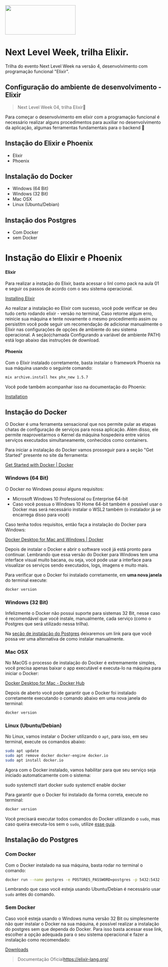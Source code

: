 <img src="https://elixir-lang.org/images/logo/logo.png" width="225" height="94">

# Next Level Week, trilha Elixir.

Trilha do evento Next Level Week na versão 4, desenvolvimento com programação funcional "Elixir". 

## Configuração do ambiente de desenvolvimento - Elixir

>Next Level Week 04, trilha Elixir🚀

Para começar o desenvolvimento em elixir com a programação funcional é necessário realizar alguns procedimentos para auxiliar no desenvolvimento da aplicação, algumas ferramentas fundamentais para o backend 💜

## Instação do Elixir e Phoenix
- Elixir
- Phoenix

## Instalação do Docker
- Windows (64 Bit)
- Windows (32 Bit)
- Mac OSX
- Linux (Ubuntu/Debian)

## Instação dos Postgres
- Com Docker
- sem Docker

# Instação do Elixir e Phoenix

#### Elixir
Para realizar a instação do Elixir, basta acessar o linl como pack na aula 01 e seguir os passos de acordo com o seu sistema operacional.

[Installing Elixir](https://elixir-lang.org/install.html)

Ao realizar a instalação eo Elixir com sucesso, você pode verificar se deu tudo certo rodando elixir - versão no terminal, Caso retorne algum erro, reinicie sua máquina e tente novamente o mesmo procedimento assim ou persistitm você pode seguir um recomendação de adicionar manualmente o Elixir nas configurações de opções de ambiente do seu sistema operacional. A seção(chamada Configurando a variável de ambiente PATH) está logo abaixo das instruções de download.

#### Phoenix

Com o Elixir instalado corretamente, basta instalar o framework Phoenix na sua máquina usando o seguinte comando:

```bash
mix archive.install hex phx_new 1.5.7
```

Você pode também acompanhar isso na documentação do Phoenix:

[Installation](https://hexdocs.pm/phoenix/installation.html#phoenix)

## Instação do Docker

O Docker é uma ferramenta sensacional que nos permite pular as etapas chatas de configuração de serviços para nossa aplicação. Além disso, ele permite reaproveitarmos o Kernel da máquina hospedeira entre vários serviços executados simultaneamente, conhecidos como containers.

Para iniciar a instalação do Docker vamos prosseguir para a seção "Get Started" presente no site da ferramenta:

[Get Started with Docker | Docker](https://www.docker.com/get-started)

### Windows (64 Bit)

O Docker no Windows possui alguns requisitos: 

- Microsoft Windows 10 Professional  ou Enterprise 64-bit
- Caso você possua o Windows 10 Home 64-bit também é possível usar o Docker mas será necessário instalar o WSL2 também (o instalador já se encarrega disso para você)

Caso tenha todos requisitos, então faça a instalação do Docker para Windows:

[Docker Desktop for Mac and Windows | Docker](https://www.docker.com/products/docker-desktop)

Depois de instalar o Docker e abrir o software você já está pronto para continuar. Lembrando que essa versão do Docker para Windows tem uma interface visual muito bacana, ou seja, você pode usar a interface para visualizar os serviços sendo executados, logs, imagens e muito mais.

Para verificar que o Docker foi instalado corretamente, em **uma nova janela** do terminal execute:

```bash
docker version
```

### Windows (32 Bit)

Infelizmente o Docker não possui suporte para sistemas 32 Bit, nesse caso é recomendável que você instale, manualmente, cada serviço (como o Postgres que será utilizado nessa trilha). 

Na [seção de instalação do Postgres](https://www.notion.so/Configura-es-do-ambiente-Elixir-f823443de76840cbbcb8ab1db8aa4667) deixaremos um link para que você possa ver uma alternativa de como instalar manualmente.

### Mac OSX

No MacOS o processo de instalação do Docker é extremamente simples, você precisa apenas baixar o app executável e executa-lo na máquina para iniciar o Docker:

[Docker Desktop for Mac - Docker Hub](https://hub.docker.com/editions/community/docker-ce-desktop-mac)

Depois de aberto você pode garantir que o Docker foi instalado corretamente executando o comando abaixo em uma nova janela do terminal:

```bash
docker version
```

### Linux (Ubuntu/Debian)

No Linux, vamos instalar o Docker utilizando o `apt`, para isso, em seu terminal, execute os comandos abaixo:

```bash
sudo apt update
sudo apt remove docker docker-engine docker.io
sudo apt install docker.io
```

Agora com o Docker instalado, vamos habilitar para que seu serviço seja iniciado automaticamente com o sistema:

sudo systemctl start docker
sudo systemctl enable docker

Para garantir que o Docker foi instalado da forma correta, execute no terminal:

```bash
docker version
```

Você precisará executar todos comandos do Docker utilizando o `sudo`, mas caso queira executa-los sem o `sudo`, utilize [esse guia](https://docs.docker.com/engine/install/linux-postinstall/#manage-docker-as-a-non-root-user).

## Instalação do Postgres

### Com Docker

Com o Docker instalado na sua máquina, basta rodar no terminal o comando:

```bash
docker run --name postgres -e POSTGRES_PASSWORD=postgres -p 5432:5432 -d postgres
```

Lembrando que caso você esteja usando Ubuntu/Debian é necessário usar `sudo` antes do comando.

### Sem Docker

Caso você esteja usando o Windows numa versão 32 Bit ou simplesmente não quer instalar o Docker na sua máquina, é possível realizar a instalação do postgres sem que dependa do Docker. Para isso basta acessar esse link, escolher a opção adequada para o seu sistema operacional e fazer a instalação como recomendado:

[Downloads](https://www.postgresql.org/download/)

>Documentação Oficial<https://elixir-lang.org/>








